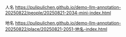 人名
https://pulipulichen.github.io/demo-llm-annotation-20250822/people/20250821-2034-mini-index.html

地名
https://pulipulichen.github.io/demo-llm-annotation-20250822/place/20250821-2051-地名-index.html
